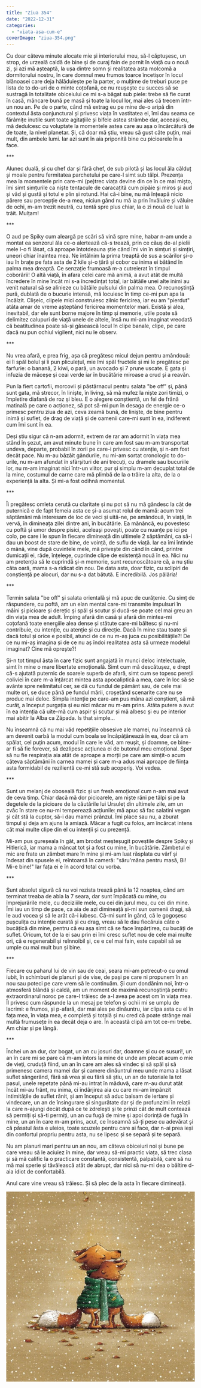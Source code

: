 ```yaml
---
title: "Ziua 354"
date: "2022-12-31"
categories: 
  - "viata-asa-cum-e"
coverImage: "ziua-354.png"
---
```


Cu doar câteva minute alocate mie și interiorului meu, să-l căptușesc, un strop, de urzeală caldă de bine și de curaj fain de pornit în viață cu o nouă zi, și azi mă așteaptă, la ușa dintre somn și realitatea asta molcomă a dormitorului nostru, în care domnul meu frumos toarce încetișor în locul blănoasei care deja hălăduiește pe la parter, o mulțime de treburi puse pe lista de to do-uri de o minte coțofană, ce nu reușește cu succes să se sustragă în totalitate obiceiului ce mi s-a băgat sub piele: trebe să fie curat în casă, mâncare bună pe masă și toate la locul lor, mai ales că trecem într-un nou an. Pe de o parte, când mă extrag eu pe mine de-o aripă din contextul ăsta conjunctural și privesc viața în vastitatea ei, îmi dau seama ce fărâmițe inutile sunt toate agitațiile și bifele astea strâmbe dar, aceeași eu, mă dedulcesc cu voluptate la momentele astea care au așa o încărcătură de de toate, la nivel planetar. Și, că doar mă știu, vreau să gust câte puțin, mai mult, din ambele lumi. Iar azi sunt în aia priponită bine cu picioarele în a face.

\*\*\*

Alunec duală, și cu chef dar și fără chef, de sub pilotă și las locul ăla călduț și moale pentru fermitatea parchetului pe care-l simt sub tălpi. Prezența mea la momentele prin care-mi (pe)trec viața devine din ce în ce mai mișto, îmi simt simțurile ca niște tentacule de caracațită cum pipăie și miros și aud și văd și gustă și totul e plin și rotund. Hai că-i bine, nu mă înțeapă nicio părere sau percepție de-a mea, niciun gând nu mă ia prin învăluire și văluire de ochi, m-am trezit neutră, cu tentă spre plus chiar, la o zi nouă de luat la trăit. Mulțam!

\*\*\*

O aud pe Spiky cum aleargă pe scări să vină spre mine, habar n-am unde a montat ea senzorul ăla ce-o alertează că-s trează, prin ce căuș de-al pielii mele l-o fi lăsat, că aproape întotdeauna știe când îmi vin în simțuri și simțiri, uneori chiar înaintea mea. Ne întâlnim la prima treaptă de sus a scărilor și-o iau în brațe pe fata asta de 2 kile și-o țâră și cobor cu inima ei bătând în palma mea dreaptă. Ce senzație frumoasă m-a cutreierat în timpul coborârii! O altă viață, în afara celei care mă animă, a avut atât de multă încredere în mine încât mi s-a încredințat total, iar bătăile unei alte inimi au venit natural să se alinieze cu bătăile pulsului din palma mea. O recunoștință pură, dublată de o bucurie intensă, mă locuiesc în timp ce-mi pun apa la încălzit. Clișeic, clipele mici construiesc zilnic fericirea, iar eu am "pierdut" atâta amar de vreme așteptând fericirea momentelor mari. Există și alea, inevitabil, dar ele sunt borne majore în timp și memorie, utile poate să delimitez calupuri de viață unele de altele, însă nu mi-am imaginat vreodată că beatitudinea poate să-și găsească locul în clipe banale, clipe, pe care dacă nu pun ochiul vigilent, nici nu le observ.

\*\*\*

Nu vrea afară, e prea frig, așa că pregătesc micul dejun pentru amândouă: ei îi spăl bolul și îi pun pliculețul, mie îmi spăl fructele și mi le pregătesc pe farfurie: o banană, 2 kiwi, o pară, un avocado și 7 prune uscate. E gata și infuzia de măceșe și ceai verde iar în bucătărie miroase a crud și a reavăn.

Pun la fiert cartofii, morcovii și păstârnacul pentru salata "be off" și, până sunt gata, mă strecor, în liniște, în living, să mă mufez la niște zori timizi, o împletire diafană de roz și bleu. E o alegere conștientă, un fel de frână matinală pe care o acționez, să pot să-mi pun în desaga de energie ce-o primesc pentru ziua de azi, ceva zeamă bună, de liniște, de bine pentru inimă și suflet, de drag de viață și de oamenii care-mi sunt în ea, indiferent cum îmi sunt în ea. 

Deși știu sigur că n-am adormit, extrem de rar am adormit în viața mea stând în șezut, am avut minute bune în care am fost sau m-am transportat undeva, departe, probabil în zorii pe care-i privesc cu atenție, și n-am fost decât pace. Nu m-au bâzâit gândurile, nu mi-am sortat cronologic to do-urile, nu m-am afundat în sfârșituri de ani trecuți, cu dramele sau bucuriile lor, nu m-am imaginat nici într-un viitor, pur și simplu m-am decuplat total de la mine, costumul de carne care mă plimbă de la o trăire la alta, de la o experiență la alta. Și mi-a fost odihnă momentul.

\*\*\*

Îi pregătesc omleta cerută cu claritate și nu pot să nu mă gândesc la cât de puternică e de fapt femeia asta ce și-a asumat rolul de mamă: acum trei săptămâni mă interesam de loc de veci și uită-ne, pe amândouă, în viață, în vervă, în dimineața zilei dintre ani, în bucătărie. Ea mănâncă, eu povestesc cu poftă și umor despre pisici, aceleași povești, poate cu nuanțe pe ici pe colo, pe care i le spun în fiecare dimineață din ultimele 2 săptămâni, ca să-i dau un boost de stare de bine, de voință, de suflu de viață. Iar ea îmi întinde o mână, vine după cuvintele mele, mă privește din când în când, printre dumicații ei, râde, înțelege, cuprinde clipe de existență nouă în ea. Nici nu am pretenția să le cuprindă și-n memorie, sunt recunoscătoare că, a nu știu câta oară, mama s-a ridicat din nou. De data asta, doar fizic, cu sclipiri de conștiență pe alocuri, dar nu s-a dat bătută. E incredibilă. Jos pălăria!

\*\*\*

Termin salata "be off" și salata orientală și mă apuc de curățenie. Cu simț de răspundere, cu poftă, am un elan mental care-mi transmite impulsuri în mâini și picioare și deretic și spăl și scutur și ducă-se poate cel mai greu an din viața mea de adult. Împing afară din casă și afară din mintea-mi coțofană toate energiile alea dense și stătute care-mi băltesc și nu-mi contribuie, cu intenție, cu atenție și cu direcție. Dacă în mine stau toate și dacă totul și orice e posibil, atunci de ce nu m-aș juca cu posibilitățile?! De ce nu mi-aș imagina și de ce nu aș îndoi realitatea asta să urmeze modelul imaginat? Cine mă oprește?! 

Și-n tot timpul ăsta în care fizic sunt angajată în munci deloc intelectuale, simt în mine o mare libertate emoțională. Simt cum mă descătușez, e drept că-s ajutată puternic de soarele superb de afară, simt cum se topesc pereții coliviei în care m-a înțârcat mintea asta apocaliptică a mea, care în loc să se avânte spre nelimitatul cer, se dă cu fundul de pământ sau, de cele mai multe ori, se duce până pe fundul mării, croșetând scenarite care nu se produc mai deloc. Simpla intenție pe care-am pus mâna azi conștient, să mă curăț, a început purgația și eu nici măcar nu m-am prins. Atâta putere a avut în ea intenția că uite-mă cum aspir și scutur și mă albesc și eu pe interior mai abitir la Alba ca Zăpada. Is that simple…

Nu înseamnă că nu mai văd repetițiile obsesive ale mamei, nu înseamnă că am devenit oarbă la modul cum boala se încăpățânează în ea, doar că am spălat, cel puțin acum, modul în care le văd, am reușit, și doamne, ce bine-ar fi să fie forever, să dezlipesc acțiunea ei de butonul meu emoțional. Sper să nu fie respirația aia atât de aproape a morții pe care am simțit-o acum câteva săptămâni în carnea mamei și care m-a adus mai aproape de ființa asta formidabil de rezilientă ce-mi stă sub acoperiș. Voi vedea.

\*\*\*

Sunt un melanj de oboseală fizic și un fresh emoțional cum n-am mai avut de ceva timp. Chiar dacă mă dor picioarele, am niște răni pe tălpi și pe la degetele de la picioare de la căutările lui Ursuleț din ultimele zile, am un zvâc în stare ce nu-mi temperează acțiunile: mă apuc să fac salatini vegan și cât stă la cuptor, să-i dau mamei prânzul. Îmi place sau nu, a zburat timpul și deja am ajuns la amiază. Măcar a fugit cu folos, am încărcat intens cât mai multe clipe din el cu intenții și cu prezență. 

Mi-am pus gureșeala în gât, am brodat meșteșugit poveștile despre Spiky și Hitlerică, iar mama a mâncat tot și a fost cu mine, în bucătărie. Zâmbetul ei mic are frate un zâmbet mare în mine și mi-am luat răsplata cu vârf și îndesat din spusele ei, reîntoarsă în cameră: "săru'mâna pentru masă, Bi! Mi-e bine!" Iar fața ei e în acord total cu vorba. 

\*\*\*

Sunt absolut sigură că nu voi rezista trează până la 12 noaptea, când am terminat treaba de abia la 7 seara, dar sunt împăcată cu mine, cu împrejurările mele, cu deciziiile mele, cu cei din jurul meu, cu cei din mine. Îmi iau un timp de pace, ca aia de azi dimineață și-mi sun oamenii dragi, să le aud vocea și să le arăt că-i iubesc. Că-mi sunt în gând, că le gogoșesc pușculița cu intenție curată și cu drag, vreau să le dau fiecăruia câte o bucățică din mine, pentru că eu așa simt că se face împărțirea, cu bucăți de suflet. Oricum, tot de la ei sau prin ei îmi cresc suflet nou de cele mai multe ori, că e regenerabil și reînnoibil și, ce e cel mai fain, este capabil să se umple cu mai mult bun și bine.

\*\*\*

Fiecare cu paharul lui de vin sau de ceai, seara mi-am petrecut-o cu omul iubit, în schimburi de planuri și de vise, de pași pe care ni propunem în an nou sau poteci pe care vrem să le continuăm. Și cum dondănim noi, într-o atmosferă blândă și caldă, am un moment de maximă recunoștință pentru extraordinarul noroc pe care-l trăiesc de a-l avea pe acest om în viața mea. Îl privesc cum răspunde la un mesaj pe telefon și ochii mi se umplu de lacrimi: e frumos, și p-afară, dar mai ales pe dinăuntru, iar clipa asta cu el în fața mea, în viața mea, e completă și totală și nu cred că poate strânge mai multă frumusețe în ea decât deja o are. În această clipă am tot ce-mi trebe. Am chiar și pe lângă.

\*\*\*

Închei un an dur, dar bogat, un an cu josuri dar, doamne și cu ce susuri!, un an în care mi se pare că m-am întors la mine de unde am plecat acum o mie de vieți, cruduță fiind, un an în care am ales să vindec și să spăl și să primenesc camera mamei dar și camere dinăuntrul meu unde mama a lăsat suflet sângerând, fără să vrea și eu fără să știu, un an de tutoriale la tot pasul, unele repetate până mi-au intrat în măduvă, care m-au durut atât încât mi-au frânt, nu inima, ci îndârjirea aia cu care mi-am împânzit intimitățile de suflet rănit, și am început să aduc balsam de iertare și vindecare, un an de însingurare și singurătate dar și de profunzimi în relații la care n-ajungi decât după ce te zdrelești și te prinzi cât de mult contează să permiți și să-ti permiți, un an cu fugă de mine și apoi dorință de fugă în mine, un an în care m-am prins, acut, ce înseamnă să-ți pese cu adevărat și că păsatul ăsta e uleios, toate scuzele pentru care ai face, dar n-ai prea ieși din confortul propriu pentru asta, nu se lipesc și se separă și te separă.

Nu am planuri mari pentru un an nou, am câteva obiceiuri noi și bune pe care vreau să le aciuiez în mine, dar vreau să-mi practic viața, să trec clasa și să mă calific la o practicare constantă, consistentă, palpabilă, care să nu mă mai sperie și tăvălească atât de abrupt, dar nici să nu-mi dea o băltire d-aia idiot de confortabilă. 

Anul care vine vreau să trăiesc. Și să plec de la asta în fiecare dimineață.

![](images/354.jpeg)
